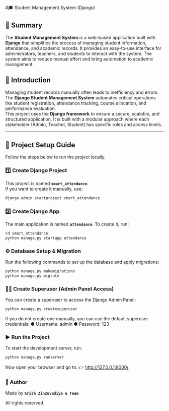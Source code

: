 #🎓 Student Management System (Django)

## 📌 Summary
The **Student Management System** is a web-based application built with **Django** that simplifies the process of managing student information, attendance, and academic records. It provides an easy-to-use interface for administrators, teachers, and students to interact with the system. The system aims to reduce manual effort and bring automation to academic management.

## 📖 Introduction
Managing student records manually often leads to inefficiency and errors. The **Django Student Management System** automates critical operations like student registration, attendance tracking, course allocation, and performance evaluation.  
This project uses the **Django framework** to ensure a secure, scalable, and structured application. It is built with a modular approach where each stakeholder (Admin, Teacher, Student) has specific roles and access levels.

---

## 🚀 Project Setup Guide

Follow the steps below to run the project locally.

### 1️⃣ Create Django Project
This project is named **`smart_attendance`**.  
If you want to create it manually, use:
```python
django-admin startproject smart_attendance
```

### 2️⃣ Create Django App
The main application is named **`attendance`**.
To create it, run:
```python
cd smart_attendance
python manage.py startapp attendance
```

### ⚙️ Database Setup & Migration
Run the following commands to set up the database and apply migrations:
```python
python manage.py makemigrations
python manage.py migrate
```

### 👨‍💻 Create Superuser (Admin Panel Access)
You can create a superuser to access the Django Admin Panel:
```python
python manage.py createsuperuser
```
If you do not create one manually, you can use the default superuser credentials:
● Username: admin
● Password: 123

### ▶️ Run the Project
To start the development server, run:
```python
python manage.py runserver
```
Now open your browser and go to:
👉 http://127.0.0.1:8000/

### 👤 Author
Made by **`Krish Zinzuvadiya & Team`**

All rights reserved.

